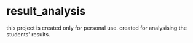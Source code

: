 # result_analysis
this project is created only for personal use.
created for analysising the students' results. 
